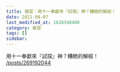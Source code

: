 ```yaml
---
title: 複習：用十一奉獻來『試探』神？糟糕的解經！
date: 2021-08-07
last_modified_at: 1628348400
category: 複習
tags: []
sidebar: 
---
```


<p>用十一奉獻來『試探』神？糟糕的解經！<br/>
<a href="/posts/269192044" target="_blank">/posts/269192044</a></p>
<p> </p>
